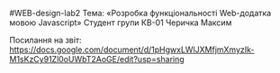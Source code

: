 #WEB-design-lab2 
Тема: «Розробка функціональності Web-додатка мовою Javascript» Cтудент групи КВ-01 Черичка Максим

Посилання на звіт: https://docs.google.com/document/d/1pHgwxLWlJXMfjmXmyzIk-M1sKzCy91Zl0oUWbT2AoGE/edit?usp=sharing